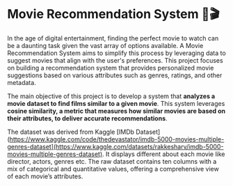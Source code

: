 # Movie Recommendation System 🍿🎬

In the age of digital entertainment, finding the perfect movie to watch can be a daunting task given the vast array of options available. A Movie Recommendation System aims to simplify this process by leveraging data to suggest movies that align with the user's preferences. This project focuses on building a recommendation system that provides personalized movie suggestions based on various attributes such as genres, ratings, and other metadata.

The main objective of this project is to develop a system that **analyzes a movie dataset to find films similar to a given movie**. This system leverages **cosine similarity, a metric that measures how similar movies are based on their attributes, to deliver accurate recommendations**.

The dataset was derived from Kaggle [IMDb Dataset](https://www.kaggle.com/code/thedevastator/imdb-5000-movies-multiple-genres-dataset](https://www.kaggle.com/datasets/rakkesharv/imdb-5000-movies-multiple-genres-dataset). It displays different about each movie like director, actors, genres etc. The raw dataset contains ten columns with a mix of categorical and quantitative values, offering a comprehensive view of each movie’s attributes.
